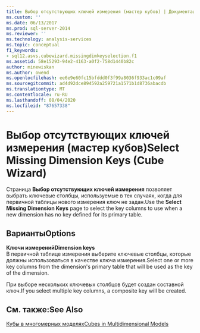 ```yaml
---
title: Выбор отсутствующих ключей измерения (мастер кубов) | Документация Майкрософт
ms.custom: ''
ms.date: 06/13/2017
ms.prod: sql-server-2014
ms.reviewer: ''
ms.technology: analysis-services
ms.topic: conceptual
f1_keywords:
- sql12.asvs.cubewizard.missingdimkeyselection.f1
ms.assetid: 58e15293-94e2-4163-a0f2-758d1440b82c
author: minewiskan
ms.author: owend
ms.openlocfilehash: ee6e9e60fc15bfddd0f3f99a8036f933ac1c09af
ms.sourcegitcommit: ad4d92dce894592a259721a1571b1d8736abacdb
ms.translationtype: MT
ms.contentlocale: ru-RU
ms.lasthandoff: 08/04/2020
ms.locfileid: "87657338"
---
```

# <a name="select-missing-dimension-keys-cube-wizard"></a><span data-ttu-id="08284-102">Выбор отсутствующих ключей измерения (мастер кубов)</span><span class="sxs-lookup"><span data-stu-id="08284-102">Select Missing Dimension Keys (Cube Wizard)</span></span>
  <span data-ttu-id="08284-103">Страница **Выбор отсутствующих ключей измерения** позволяет выбрать ключевые столбцы, используемые в тех случаях, когда для первичной таблицы нового измерения ключ не задан.</span><span class="sxs-lookup"><span data-stu-id="08284-103">Use the **Select Missing Dimension Keys** page to select the key columns to use when a new dimension has no key defined for its primary table.</span></span>  
  
## <a name="options"></a><span data-ttu-id="08284-104">Варианты</span><span class="sxs-lookup"><span data-stu-id="08284-104">Options</span></span>  
 <span data-ttu-id="08284-105">**Ключи измерений**</span><span class="sxs-lookup"><span data-stu-id="08284-105">**Dimension keys**</span></span>  
 <span data-ttu-id="08284-106">В первичной таблице измерения выберите ключевые столбцы, которые должны использоваться в качестве ключа измерения.</span><span class="sxs-lookup"><span data-stu-id="08284-106">Select one or more key columns from the dimension's primary table that will be used as the key of the dimension.</span></span>  
  
 <span data-ttu-id="08284-107">При выборе нескольких ключевых столбцов будет создан составной ключ.</span><span class="sxs-lookup"><span data-stu-id="08284-107">If you select multiple key columns, a composite key will be created.</span></span>  
  
## <a name="see-also"></a><span data-ttu-id="08284-108">См. также:</span><span class="sxs-lookup"><span data-stu-id="08284-108">See Also</span></span>  
 [<span data-ttu-id="08284-109">Кубы в многомерных моделях</span><span class="sxs-lookup"><span data-stu-id="08284-109">Cubes in Multidimensional Models</span></span>](multidimensional-models/cubes-in-multidimensional-models.md)  
  
  

